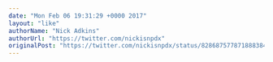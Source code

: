 ```yaml
---
date: "Mon Feb 06 19:31:29 +0000 2017"
layout: "like"
authorName: "Nick Adkins"
authorUrl: "https://twitter.com/nickisnpdx"
originalPost: "https://twitter.com/nickisnpdx/status/828687577871888384"
---
```

